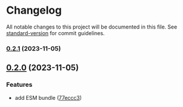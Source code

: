 # Changelog

All notable changes to this project will be documented in this file. See [standard-version](https://github.com/conventional-changelog/standard-version) for commit guidelines.

### [0.2.1](https://github.com/microlinkhq/function/compare/v0.2.0...v0.2.1) (2023-11-05)

## [0.2.0](https://github.com/microlinkhq/function/compare/v0.1.7...v0.2.0) (2023-11-05)


### Features

* add ESM bundle ([77eccc3](https://github.com/microlinkhq/function/commit/77eccc309ad88dc1853cb6e09931a8455a38ccb8))
